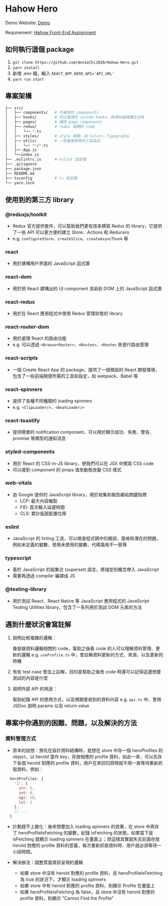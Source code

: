 # Hahow Hero

Demo Website: [Demo](https://hahow-hero.vercel.app/)

Requirement: [Hahow Front-End Assignment](https://github.com/hahow/hahow-recruit/blob/master/frontend.md)

## 如何執行這個 package

 1. `git clone https://github.com/AnnieChi1020/Hahow-Hero.git`
 2. `yarn install`
 3. 新增 .env 檔，輸入 `REACT_APP_HERO_API='API_URL'`
 4. `yarn run start`

## 專案架構

```bash
├── src/
│   ├── components/   # 可複用的 components
│   ├── hooks/        # 可以複用的 custom hooks，將資料處理獨立出來
│   ├── pages/        # 儲存 page components
│   ├── redux/        # redux 相關的 code 
│   │   └── *.ts    
│   ├── styles/       # style 相關，如 Colors、Typography
│   ├── utils/        # 一些重複使用的工具函式
│   │   └── **/*.ts           
│   ├── App.js                
│   └──index.js               
├── .eslintrc.js      # eslint 設定檔
├── .gitignore          
├── package.json
├── README.md
├── tsconfig          # ts 設定檔
└── yarn.lock
```

## 使用到的第三方 library

### **@reduxjs/toolkit**

- Redux 官方提供套件，可以幫助我們更有效率撰寫 Redux 的 library，它提供了一些 API 可以更方便的建立 Store、Actions 和 Reducers
- e.g. `configureStore`、`createSlice`、`createAsyncThunk` 等

### **react**

- 用於建構用戶界面的 JavaScript 函式庫

### **react-dom**

- 用於把 React 建構出的 UI component 渲染到 DOM 上的 JavaScript 函式庫

### **react-redux**

- 用於在 React 應用程式中使用 Redux 管理狀態的 library

### **react-router-dom**

- 用於處理 React 的路由功能
- e.g. 可以透過 `<BrowserRouter>`、`<Routes>`、`<Route>` 來進行路由管理

### **react-scripts**

- 一個 Create React App 的 package，提供了一個預設的 React 開發環境，包含了一些前端開發所需的工具和設定，如 webpack、Babel 等

### **react-spinners**

- 提供了各種不同種類的 loading spinners
- e.g. `<ClipLoader/>`、`<BeatLoader/>`

### **react-toastify**

- 提供簡單的 notification component，可以用於顯示成功、失敗、警告、promise 等類型的通知消息

### **styled-components**

- 用於 React 的 CSS-in-JS library，使我們可以在 JSX 中撰寫 CSS code
- 可以接到 component 的 props 值來動態改變 CSS 樣式

### **web-vitals**

- 由 Google 提供的 JavaScript library，用於收集和報告網站關鍵指標
  - LCP: 最大內容繪製
  - FID: 首次輸入延遲時間
  - CLS: 累計版面配置位移

### **eslint**

- JavaScript 的 linting 工具，可以檢查程式碼中的錯誤、風格和潛在的問題，例如未定義的變數、使用未使用的變數、代碼風格不一致等

### **typescript**

- 基於 JavaScript 的超集合 (superset) 語言，將強型別概念帶入 JavaScript
- 需要再透過 compiler 編譯成 JS

### **@testing-library**

- 用於測試 React、React Native 等 JavaScript 應用程式的 JavaScript Testing Utilities library，包含了一系列用於測試 DOM 元素的方法

## 遇到什麼狀況會寫註解

 1. 說明比較複雜的邏輯：

    像是跟資料邏輯相關的 code，幫助之後看 code 的人可以理解資料管理、更新的邏輯
    e.g. `useProfile.ts` 中，會註解資料更新的方式、來源，以及更新的時機

 2. 有些 test case 會加上註解，目的是幫助之後改 code 時還可以記得這邊想要測試的內容是什麼

 3. 說明外部 API 的用途：

    幫助紀錄 API 的使用方式，以及預期會收到的資料內容
    e.g. `api.ts` 中，會用 JSDoc 說明 params 以及 return value

## 專案中你遇到的困難、問題，以及解決的方法

### 資料管理方式

- 原本的設想：預先在設計資料結構時，是想在 store 中存一個 heroProfiles 的 object，以 heroId 當作 key，存放相應的 profile 資料，如此一來，可以先存下各個 heroId 對應的 profile 資料，用戶在來回切頁時就不用一直等待重新抓取資料，例如：

```javascript
  heroProfiles: {
    '1': {
      str: 5,
      int: 6,
      agi: 10,
      lul: 2
    },
    // ...
  }
```

- 計劃趕不上變化：後來想要加入 loading spinners 的效果，在 store 中再存了 heroProfileIsFetching 的變數，紀錄 isFetching 的狀態，如果當下是 isFetching 就顯示 loading spinners 在畫面上；但這樣其實就失去前面存放 heroId 對應的 profile 資料的意義，每次重新抓取資料時，用戶就必須等待一小段時間。

- 解決辦法：調整頁面資訊呈現的邏輯
  - 如果 store 中沒有 heroId 對應的 profile 資料，且 heroProfileIsFetching 為 true 的狀況下，才顯示 loading spinners
  - 如果 store 中有 heroId 對應的 profile 資料，則顯示 Profile 在畫面上
  - 如果 heroProfileIsFetching 為 false，且 store 中沒有 heroId 對應的 profile 資料，則顯示 "Cannot Find the Profile"
